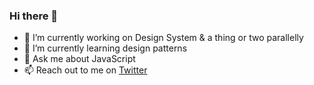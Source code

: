 ### Hi there 👋

<!--
**abhinav-anshul/abhinav-anshul** is a ✨ _special_ ✨ repository because its `README.md` (this file) appears on your GitHub profile.

Here are some ideas to get you started:
-->
- 🔭 I’m currently working on Design System & a thing or two parallelly
- 🌱 I’m currently learning design patterns
- 💬 Ask me about JavaScript 
- 📫 Reach out to me on [Twitter](https://twitter.com/abhinavanshul03)



